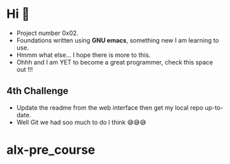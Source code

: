 # Hi :wave:

- Project number 0x02.
- Foundations written using **GNU emacs**, something new I am learning to use.
- Hmmm what else... I hope there is more to this.
- Ohhh and I am YET to become a great programmer, check this space out !!!

## 4th Challenge

- Update the readme from the web interface then get my local repo up-to-date.
- Well Git we had soo much to do I think 😅😅😅
# alx-pre_course

